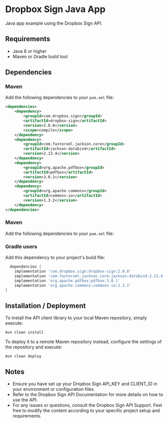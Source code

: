 # Dropbox Sign Java App

Java app example using the Dropbox Sign API.

## Requirements

- Java 8 or higher
- Maven or Gradle build tool

## Dependencies

### Maven

Add the following dependencies to your `pom.xml` file:

```xml
<dependencies>
    <dependency>
        <groupId>com.dropbox.sign</groupId>
        <artifactId>dropbox-sign</artifactId>
        <version>2.0.0</version>
        <scope>compile</scope>
    </dependency>
    <dependency>
        <groupId>com.fasterxml.jackson.core</groupId>
        <artifactId>jackson-databind</artifactId>
        <version>2.13.4</version>
    </dependency>
    <dependency>
        <groupId>org.apache.pdfbox</groupId>
        <artifactId>pdfbox</artifactId>
        <version>3.0.1</version>
    </dependency>
    <dependency>
        <groupId>org.apache.commons</groupId>
        <artifactId>commons-io</artifactId>
        <version>1.3.2</version>
    </dependency>
</dependencies>
```

### Maven

Add the following dependencies to your `pom.xml` file:
### Gradle users

Add this dependency to your project's build file:

```groovy
  dependencies {
    implementation 'com.dropbox.sign:dropbox-sign:2.0.0'
    implementation 'com.fasterxml.jackson.core:jackson-databind:2.13.4'
    implementation 'org.apache.pdfbox:pdfbox:3.0.1'
    implementation 'org.apache.commons:commons-io:1.3.2'
}
```

## Installation / Deployment

To install the API client library to your local Maven repository, simply execute:

```shell
mvn clean install
```

To deploy it to a remote Maven repository instead, configure the settings of the repository and execute:

```shell
mvn clean deploy
```
## Notes
- Ensure you have set up your Dropbox Sign API_KEY and CLIENT_ID in your environment or configuration files.
- Refer to the Dropbox Sign API Documentation for more details on how to use the API.
- For any issues or questions, consult the Dropbox Sign API Support.
Feel free to modify the content according to your specific project setup and requirements.
